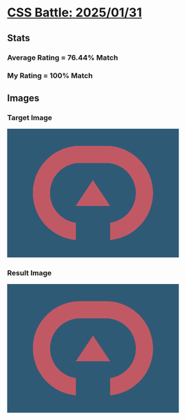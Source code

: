 # [CSS Battle: 2025/01/31](https://cssbattle.dev/play/SPEsI1ERW7A8fOI5Wogk)

## Stats

### Average Rating = 76.44% Match

### My Rating = 100% Match

## Images

### Target Image

![](./images/target.png)

### Result Image

![](./images/result.png)

